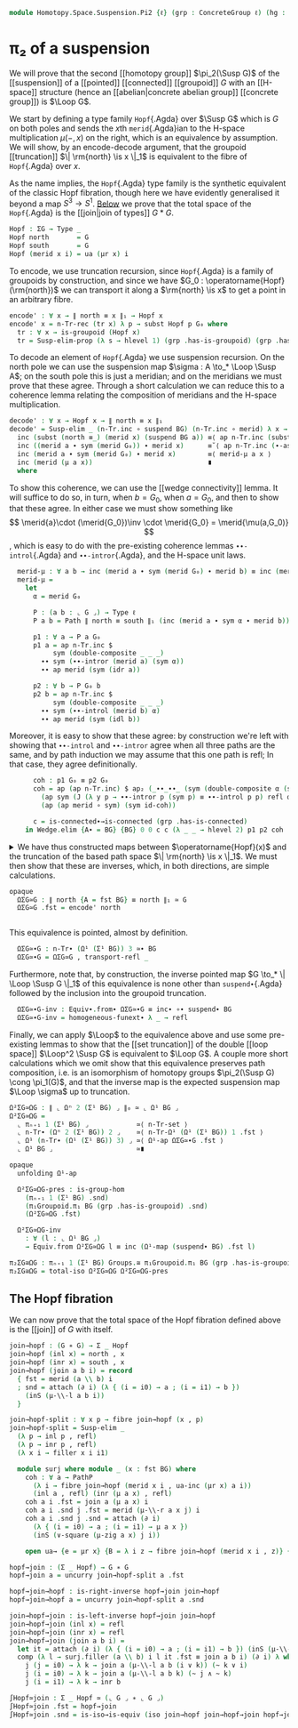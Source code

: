 <!--
```agda
open import 1Lab.Path.Reasoning
open import 1Lab.Prelude

open import Algebra.Group.Cat.Base
open import Algebra.Group.Concrete
open import Algebra.Group.Homotopy
open import Algebra.Group

open import Data.Set.Truncation

open import Homotopy.Space.Suspension
open import Homotopy.Connectedness
open import Homotopy.Conjugation
open import Homotopy.Truncation
open import Homotopy.Loopspace
open import Homotopy.HSpace
open import Homotopy.Wedge
open import Homotopy.Base
open import Homotopy.Join

open ConcreteGroup
```
-->

```agda
module Homotopy.Space.Suspension.Pi2 {ℓ} (grp : ConcreteGroup ℓ) (hg : HSpace (grp .B)) where
```

# π₂ of a suspension

<!--
```agda
open ConcreteGroup grp renaming (B to BG ; pt to G₀) using ()
open HSpace {ℓ = ℓ} {A* = BG} hg

private
  G : Type ℓ
  G = ⌞ grp ⌟

  ΣG : Type ℓ
  ΣG = Susp G

  ∥_∥₁ : Type ℓ → Type ℓ
  ∥ X ∥₁ = n-Tr X 3

  μr : ∀ a → ⌞ G ⌟ ≃ ⌞ G ⌟
  μr a = _ , μ-invr a
```
-->

We will prove that the second [[homotopy group]] $\pi_2(\Susp G)$ of the
[[suspension]] of a [[pointed]] [[connected]] [[groupoid]] $G$ with an
[[H-space]] structure (hence an [[abelian|concrete abelian group]]
[[concrete group]]) is $\Loop G$.

We start by defining a type family `Hopf`{.Agda} over $\Susp G$ which is
$G$ on both poles and sends the $x$th `merid`{.Agda}ian to the H-space
multiplication $\mu(-,x)$ on the right, which is an equivalence by
assumption. We will show, by an encode-decode argument, that the
groupoid [[truncation]] $\| \rm{north} \is x \|_1$ is equivalent to the
fibre of `Hopf`{.Agda} over $x$.

As the name implies, the `Hopf`{.Agda} type family is the synthetic
equivalent of the classic Hopf fibration, though here we have evidently
generalised it beyond a map $S^3 \to S^1$. [Below] we prove that the
total space of the `Hopf`{.Agda} is the [[join|join of types]] $G * G$.

[Below]: #the-hopf-fibration

```agda
Hopf : ΣG → Type _
Hopf north       = G
Hopf south       = G
Hopf (merid x i) = ua (μr x) i
```

To encode, we use truncation recursion, since `Hopf`{.Agda} is a family
of groupoids by construction, and since we have $G_0 :
\operatorname{Hopf}(\rm{north})$ we can transport it along a
$\rm{north} \is x$ to get a point in an arbitrary fibre.

```agda
encode' : ∀ x → ∥ north ≡ x ∥₁ → Hopf x
encode' x = n-Tr-rec (tr x) λ p → subst Hopf p G₀ where
  tr : ∀ x → is-groupoid (Hopf x)
  tr = Susp-elim-prop (λ s → hlevel 1) (grp .has-is-groupoid) (grp .has-is-groupoid)
```

To decode an element of `Hopf`{.Agda} we use suspension recursion. On
the north pole we can use the suspension map $\sigma : A \to_*
\Loop \Susp A$; on the south pole this is just a meridian; and on the
meridians we must prove that these agree. Through a short calculation we
can reduce this to a coherence lemma relating the composition of
meridians and the H-space multiplication.

```agda
decode' : ∀ x → Hopf x → ∥ north ≡ x ∥₁
decode' = Susp-elim _ (n-Tr.inc ∘ suspend BG) (n-Tr.inc ∘ merid) λ x → ua→ λ a → to-pathp $
  inc (subst (north ≡_) (merid x) (suspend BG a)) ≡⟨ ap n-Tr.inc (subst-path-right (suspend BG a) (merid x)) ⟩
  inc ((merid a ∙ sym (merid G₀)) ∙ merid x)      ≡˘⟨ ap n-Tr.inc (∙-assoc _ _ _) ⟩
  inc (merid a ∙ sym (merid G₀) ∙ merid x)        ≡⟨ merid-μ a x ⟩
  inc (merid (μ a x))                             ∎
  where
```

To show this coherence, we can use the [[wedge connectivity]] lemma. It
will suffice to do so, in turn, when $b = G_0$, when $a = G_0$, and then
to show that these agree. In either case we must show something like
$$
\merid{a}\cdot (\merid{G_0})\inv \cdot \merid{G_0} = \merid{\mu(a,G_0)}
$$,
which is easy to do with the pre-existing coherence lemmas
`∙∙-introl`{.Agda} and `∙∙-intror`{.Agda}, and the H-space unit laws.

```agda
  merid-μ : ∀ a b → inc (merid a ∙ sym (merid G₀) ∙ merid b) ≡ inc (merid (μ a b))
  merid-μ =
    let
      α = merid G₀

      P : (a b : ⌞ G ⌟) → Type ℓ
      P a b = Path ∥ north ≡ south ∥₁ (inc (merid a ∙ sym α ∙ merid b)) (inc (merid (μ a b)))

      p1 : ∀ a → P a G₀
      p1 a = ap n-Tr.inc $
           sym (double-composite _ _ _)
        ∙∙ sym (∙∙-intror (merid a) (sym α))
        ∙∙ ap merid (sym (idr a))

      p2 : ∀ b → P G₀ b
      p2 b = ap n-Tr.inc $
           sym (double-composite _ _ _)
        ∙∙ sym (∙∙-introl (merid b) α)
        ∙∙ ap merid (sym (idl b))
```

Moreover, it is easy to show that these agree: by construction we're
left with showing that `∙∙-introl` and `∙∙-intror` agree when all three
paths are the same, and by path induction we may assume that this one
path is refl; In that case, they agree definitionally.

```agda
      coh : p1 G₀ ≡ p2 G₀
      coh = ap (ap n-Tr.inc) $ ap₂ (_∙∙_∙∙_ (sym (double-composite α (sym α) α)))
        (ap sym (J (λ y p → ∙∙-intror p (sym p) ≡ ∙∙-introl p p) refl α))
        (ap (ap merid ∘ sym) (sym id-coh))

      c = is-connected∙→is-connected (grp .has-is-connected)
    in Wedge.elim {A∙ = BG} {BG} 0 0 c c (λ _ _ → hlevel 2) p1 p2 coh
```

<details>
<summary>
We have thus constructed maps between $\operatorname{Hopf}(x)$ and the
truncation of the based path space $\| \rm{north} \is x \|_1$. We must
then show that these are inverses, which, in both directions, are simple
calculations.

```agda
opaque
  ΩΣG≃G : ∥ north {A = fst BG} ≡ north ∥₁ ≃ G
  ΩΣG≃G .fst = encode' north
```

</summary>

```agda
  ΩΣG≃G .snd = is-iso→is-equiv (iso (decode' north) invl (invr north)) where abstract
    invl : ∀ a → encode' north (decode' north a) ≡ a
    invl a = Regularity.fast! (
      Equiv.from (flip μ G₀ , μ-invr G₀) (μ G₀ a) ≡⟨ ap (λ e → Equiv.from e (μ G₀ a)) {x = _ , μ-invr G₀} {y = id≃} (ext idr) ⟩
      μ G₀ a                                      ≡⟨ idl a ⟩
      a                                           ∎)
```

To show that decoding inverts encoding, we use the extra generality
afforded by the $x$ parameter to apply path induction.

```agda
    invr : (x : ΣG) (p : ∥ north ≡ x ∥₁) → decode' x (encode' x p) ≡ p
    invr x = n-Tr-elim! _ $ J
      (λ x p → decode' x (encode' x (inc p)) ≡ inc p)
      (ap n-Tr.inc
        ( ap₂ _∙_ (ap merid (transport-refl _)) refl
        ∙ ∙-invr (merid G₀)))
```
</details>

This equivalence is pointed, almost by definition.

```agda
  ΩΣG≃∙G : n-Tr∙ (Ω¹ (Σ¹ BG)) 3 ≃∙ BG
  ΩΣG≃∙G = ΩΣG≃G , transport-refl _
```

Furthermore, note that, by construction, the inverse pointed map
$G \to_* \| \Loop \Susp G \|_1$ of this equivalence is none other than `suspend∙`{.Agda} followed by the inclusion
into the groupoid truncation.

```agda
  ΩΣG≃∙G-inv : Equiv∙.from∙ ΩΣG≃∙G ≡ inc∙ ∘∙ suspend∙ BG
  ΩΣG≃∙G-inv = homogeneous-funext∙ λ _ → refl
```

Finally, we can apply $\Loop$ to the equivalence above and use some
pre-existing lemmas to show that the [[set truncation]] of the double
[[loop space]] $\Loop^2 \Susp G$ is equivalent to $\Loop G$.
A couple more short calculations which we omit show that this equivalence
preserves path composition, i.e. is an isomorphism of homotopy groups
$\pi_2(\Susp G) \cong \pi_1(G)$, and that the inverse map is the
expected suspension map $\Loop \sigma$ up to truncation.

```agda
Ω²ΣG≃ΩG : ∥ ⌞ Ωⁿ 2 (Σ¹ BG) ⌟ ∥₀ ≃ ⌞ Ω¹ BG ⌟
Ω²ΣG≃ΩG =
  ⌞ πₙ₊₁ 1 (Σ¹ BG) ⌟            ≃⟨ n-Tr-set ⟩
  ⌞ n-Tr∙ (Ωⁿ 2 (Σ¹ BG)) 2 ⌟    ≃⟨ n-Tr-Ω¹ (Ω¹ (Σ¹ BG)) 1 .fst ⟩
  ⌞ Ω¹ (n-Tr∙ (Ω¹ (Σ¹ BG)) 3) ⌟ ≃⟨ Ω¹-ap ΩΣG≃∙G .fst ⟩
  ⌞ Ω¹ BG ⌟                     ≃∎

opaque
  unfolding Ω¹-ap

  Ω²ΣG≃ΩG-pres : is-group-hom
    (πₙ₊₁ 1 (Σ¹ BG) .snd)
    (π₁Groupoid.π₁ BG (grp .has-is-groupoid) .snd)
    (Ω²ΣG≃ΩG .fst)

  Ω²ΣG≃ΩG-inv
    : ∀ (l : ⌞ Ω¹ BG ⌟)
    → Equiv.from Ω²ΣG≃ΩG l ≡ inc (Ω¹-map (suspend∙ BG) .fst l)
```

<!--
```agda
  Ω²ΣG≃ΩG-pres = record { pres-⋆ = elim! λ p q → trace p q .snd } where
    open Σ Ω²ΣG≃ΩG renaming (fst to f0) using ()
    instance
      _ : ∀ {n} → H-Level ⌞ G ⌟ (3 + n)
      _ = basic-instance 3 (grp .has-is-groupoid)

    trace : (p q : refl ≡ refl) → (∥ ⌞ Ωⁿ 2 (Σ¹ BG) ⌟ ∥₀ , inc (p ∙ q)) ≃∙ (⌞ Ω¹ BG ⌟ , f0 (inc p) ∙ f0 (inc q))
    trace p q =
      ⌞ πₙ₊₁ 1 (Σ¹ BG) ⌟ , inc (p ∙ q)         ≃∙⟨ n-Tr-set , refl ⟩
      ⌞ n-Tr∙ (Ωⁿ 2 (Σ¹ BG)) 2 ⌟ , inc (p ∙ q) ≃∙⟨ n-Tr-Ω¹ _ 1 .fst , n-Tr-Ω¹-∙ _ 1 p q ⟩
      ⌞ Ω¹ (n-Tr∙ (Ω¹ (Σ¹ BG)) 3) ⌟ , _        ≃∙⟨ Ω¹-ap ΩΣG≃∙G .fst , Ω¹-map-∙ (Equiv∙.to∙ ΩΣG≃∙G) (n-Tr-Ω¹ _ 1 · inc p) (n-Tr-Ω¹ _ 1 · inc q) ⟩
      ⌞ Ω¹ BG ⌟ , f0 (inc p) ∙ f0 (inc q)      ≃∙∎

  Ω²ΣG≃ΩG-inv l = trace .snd where
    trace : (⌞ Ω¹ BG ⌟ , l) ≃∙ (⌞ πₙ₊₁ 1 (Σ¹ BG) ⌟ , inc (Ω¹-map (suspend∙ BG) · l))
    trace =
      ⌞ Ω¹ BG ⌟                     , l                                ≃∙⟨ Ω¹-ap ΩΣG≃∙G .fst e⁻¹ , (Ω¹-ap-inv ΩΣG≃∙G ·ₚ l) ∙ ap (λ x → Ω¹-map x · l) ΩΣG≃∙G-inv ⟩
      ⌞ Ω¹ (n-Tr∙ (Ω¹ (Σ¹ BG)) 3) ⌟ , Ω¹-map (inc∙ ∘∙ suspend∙ BG) · l ≃∙˘⟨ n-Tr-Ω¹ _ 1 .fst , (n-Tr-Ω¹-inc _ 1 ·ₚ _) ∙ (Ω¹-map-∘ inc∙ (suspend∙ BG) ·ₚ l) ⟩
      ⌞ n-Tr∙ (Ωⁿ 2 (Σ¹ BG)) 2 ⌟    , inc (Ω¹-map (suspend∙ BG) · l)   ≃∙˘⟨ n-Tr-set , refl ⟩
      ⌞ πₙ₊₁ 1 (Σ¹ BG) ⌟            , inc (Ω¹-map (suspend∙ BG) · l)   ≃∙∎
```
-->

```agda
π₂ΣG≅ΩG : πₙ₊₁ 1 (Σ¹ BG) Groups.≅ π₁Groupoid.π₁ BG (grp .has-is-groupoid)
π₂ΣG≅ΩG = total-iso Ω²ΣG≃ΩG Ω²ΣG≃ΩG-pres
```

## The Hopf fibration

We can now prove that the total space of the Hopf fibration defined
above is the [[join]] of $G$ with itself.

```agda
join→hopf : (G ∗ G) → Σ _ Hopf
join→hopf (inl x) = north , x
join→hopf (inr x) = south , x
join→hopf (join a b i) = record
  { fst = merid (a \\ b) i
  ; snd = attach (∂ i) (λ { (i = i0) → a ; (i = i1) → b })
    (inS (μ-\\-l a b i))
  }
```

```agda
join→hopf-split : ∀ x p → fibre join→hopf (x , p)
join→hopf-split = Susp-elim _
  (λ p → inl p , refl)
  (λ p → inr p , refl)
  (λ x i → filler x i i1)

  module surj where module _ (x : fst BG) where
    coh : ∀ a → PathP
      (λ i → fibre join→hopf (merid x i , ua-inc (μr x) a i))
      (inl a , refl) (inr (μ a x) , refl)
    coh a i .fst = join a (μ a x) i
    coh a i .snd j .fst = merid (μ-\\-r a x j) i
    coh a i .snd j .snd = attach (∂ i)
      (λ { (i = i0) → a ; (i = i1) → μ a x })
      (inS (∨-square (μ-zig a x) j i))

    open ua→ {e = μr x} {B = λ i z → fibre join→hopf (merid x i , z)} {f₀ = λ p → inl p , refl} {f₁ = λ p → inr p , refl} coh public

hopf→join : (Σ _ Hopf) → G ∗ G
hopf→join a = uncurry join→hopf-split a .fst

hopf→join→hopf : is-right-inverse hopf→join join→hopf
hopf→join→hopf a = uncurry join→hopf-split a .snd

join→hopf→join : is-left-inverse hopf→join join→hopf
join→hopf→join (inl x) = refl
join→hopf→join (inr x) = refl
join→hopf→join (join a b i) =
  let it = attach (∂ i) (λ { (i = i0) → a ; (i = i1) → b }) (inS (μ-\\-l a b i)) in
  comp (λ l → surj.filler (a \\ b) i l it .fst ≡ join a b i) (∂ i) λ where
    j (j = i0) → λ k → join a (μ-\\-l a b (i ∨ k)) (~ k ∨ i)
    j (i = i0) → λ k → join a (μ-\\-l a b k) (~ j ∧ ~ k)
    j (i = i1) → λ k → inr b

∫Hopf≃join : Σ _ Hopf ≃ (⌞ G ⌟ ∗ ⌞ G ⌟)
∫Hopf≃join .fst = hopf→join
∫Hopf≃join .snd = is-iso→is-equiv (iso join→hopf join→hopf→join hopf→join→hopf)
```
